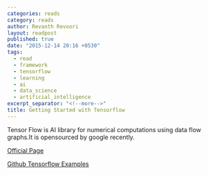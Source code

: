 ```yaml
---
categories: reads
category: reads
author: Revanth Revoori
layout: readpost
published: true
date: "2015-12-14 20:16 +0530"
tags: 
  - read
  - framework
  - tensorflow
  - learning
  - ai
  - data_science
  - artificial_intelligence
excerpt_separator: "<!--more-->"
title: Getting Started with Tensorflow
---
```




Tensor Flow is AI library for numerical computations using data flow graphs.It is opensourced by google recently.

<a class="embedly-card" href="https://www.tensorflow.org/">Official Page  <i class="fa fa-external-link"></i></a>

<a class="embedly-card" href="https://github.com/aymericdamien/TensorFlow-Examples">Github Tensorflow Examples  <i class="fa fa-external-link"></i></a>
<!--more-->

